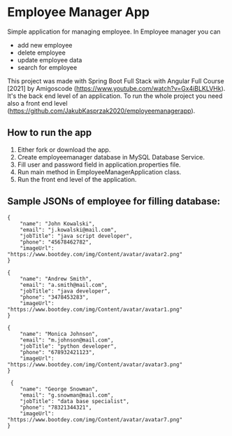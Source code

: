 # Employee Manager App

Simple application for managing employee. In Employee manager you can
- add new employee
- delete employee
- update employee data
- search for employee

This project was made with Spring Boot Full Stack with Angular Full Course [2021] by Amigoscode (https://www.youtube.com/watch?v=Gx4iBLKLVHk). It's the back end level of an application. To run the whole project you need also a front end level (https://github.com/JakubKasprzak2020/employeemanagerapp).

## How to run the app
1. Either fork or download the app.
2. Create employeemanager database in MySQL Database Service.
3. Fill user and password field in application.properties file.
5. Run main method in EmployeeManagerApplication class.
6. Run the front end level of the application.

## Sample JSONs of employee for filling database:

    {
        "name": "John Kowalski",
        "email": "j.kowalski@mail.com",
        "jobTitle": "java script developer",
        "phone": "45678462782",
        "imageUrl": "https://www.bootdey.com/img/Content/avatar/avatar2.png"
    }

    {
        "name": "Andrew Smith",
        "email": "a.smith@mail.com",
        "jobTitle": "java developer",
        "phone": "3478453283",
        "imageUrl": "https://www.bootdey.com/img/Content/avatar/avatar1.png"
    }

    {
        "name": "Monica Johnson",
        "email": "m.johnson@mail.com",
        "jobTitle": "python developer",
        "phone": "678932421123",
        "imageUrl": "https://www.bootdey.com/img/Content/avatar/avatar3.png"
    }

     {
        "name": "George Snowman",
        "email": "g.snowman@mail.com",
        "jobTitle": "data base specialist",
        "phone": "78321344321",
        "imageUrl": "https://www.bootdey.com/img/Content/avatar/avatar7.png"
    }
